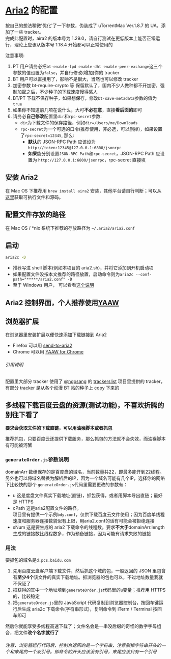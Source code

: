 # [Aria2](https://github.com/aria2/aria2) 的配置
按自己的想法稍微'优化'了一下参数，伪装成了 uTorrentMac Ver.1.8.7 的 UA，添加了一些 tracker。     
完成此配置时，aira2 的版本号为 1.29.0，请自行测试在更低版本上能否正常运行，理论上应该从版本号 1.18.4 开始都可以正常使用的

注意事项:

1. PT 用户请务必把`bt-enable-lpd enable-dht enable-peer-exchange`这三个参数的值设置为`false`，并自行修改(增加)你的 tracker
1. BT 用户可以直接用了，影响不是很大，当然也可以修改 tracker
1. 加密参数 bt-require-crypto 等 保留默认了，国内不少人做种都不开加密，强制加密之后，不少种子的下载速度慢得感人
1. BT/PT 下载不保存种子，如果想保存，修改`bt-save-metadata`参数的值为`true`
1. 如果你不知道前几项在说什么，大可**不必在意**，直接**看后面的**即可
1. 请务必**自己修改**配置里`dir`和`rpc-secret`参数:
    - `dir`为下载文件的保存路径，例如`dir=/Users/me/Downloads`
    - `rpc-secret`为一个可选的口令(推荐使用，非必选，可以删掉)，如果设置了`rpc-secret=12345`, 那么:
       + **默认**的 JSON-RPC Path 应该设为 `http://token:12345@127.0.0.1:6800/jsonrpc`
       + **如果**能分别设置`JSON-RPC Path`和`rpc-secret`，JSON-RPC Path 应设置为 `http://127.0.0.1:6800/jsonrpc`，rpc-secret 直接填

## 安装 Aria2
在 Mac OS 下推荐用 `brew install aira2` 安装，其他平台请自行判断；可以从[这里](https://github.com/aria2/aria2)获取可执行文件和源码。

## 配置文件存放的路径
在 Mac OS / *nix 系统下推荐的存放路径为 `~/.aria2/aria2.conf`

## 启动
```bash
aria2c -D
```
- 推荐写进 shell 脚本(例如本项目的 aria2.sh)，并将它添加到开机启动项
- 如果配置文件没按本文推荐的路径放置，启动命令则为`aria2c --conf-path="*****/aria2.conf" -D`
- 至于 Windows 用户， 可以看看[这个说明](https://github.com/acgotaku/BaiduExporter/tree/master/aria2c)

## Aria2 控制界面，个人推荐使用[YAAW](http://binux.github.io/yaaw/demo/)

## 浏览器扩展
在浏览器里安装扩展以便快速添加下载链接到 Aria2

- Firefox 可以用 [send-to-aria2](https://addons.mozilla.org/zh-CN/firefox/addon/send-to-aria2)
- Chrome 可以用 [YAAW for Chrome](https://chrome.google.com/webstore/detail/yaaw-for-chrome/dennnbdlpgjgbcjfgaohdahloollfgoc)

###### 引用说明
配置里大部分 tracker 使用了 [@ngosang](https://github.com/ngosang) 的 [trackerslist](https://github.com/ngosang/trackerslist) 项目里提供的 tracker，
有部分 tracker 是从各个动漫 BT 站的种子上 copy 下来的

## 多线程下载百度云盘的资源(测试功能)，不喜欢折腾的别往下看了
**要求会获取文件的下载直链，可以用油猴脚本或者抓包** 

推荐抓包，只要百度云还提供下载服务，那么抓包的方法就不会失效，而油猴脚本有可能被河蟹

### `generateOrder.js`参数说明
domainArr 数组保存的是百度盘的域名，当前数量共22，即最多能开到22线程。另外也可以将域名替换为解析后的IP，因为一个域名可能有几个IP，选择你的网络下比较快的那个
`generateOrder.js`代码里需要更改的参数有：

- u 这是度盘文件真实下载地址(直链)，抓包获得，或者用脚本导出直链；最好是 HTTPS
- cPath 这是aria2配置文件的路径。    
    项目里有提供一个示例`bdy.conf`，仅供下载百度云文件使用；因为百度单线程速度和服务器连接数貌似有上限，用aria2.conf的话有可能会被拒绝连接
- sNum 这是要生成的 aria2 下载命令的线程数。要求**不大于**domainArr.length    
    生成的链接数比线程数多，作为预备链接，因为可能有请求失败的链接

### 用法
要抓包的域名是`d.pcs.baidu.com`

1. 先用百度云盘客户端下载文件，然后抓这个域的包，一般返回的 JSON 里包含有**至少4个**该文件的真实下载地址。抓浏览器的包也可以，不过地址数量我就不保证了      
1. 把获得的其中一个地址填到`generateOrder.js`代码里的`u`变量；推荐用 HTTPS 的，比较稳定      
1. 把`generateOrder.js`里的 JavaScript 代码复制到浏览器控制台，按回车键运行后生成 aria2c 下载命令(字符串形式)，复制命令到 iTerm / Terminal 按回车即可

然后你就能享受多线程高速下载了；文件名会是一串没后缀的奇怪的数字字母组合，把文件**改个名字就行了**

###### 注意，浏览器运行代码后，控制台返回的是一个字符串，注意删掉字符串开头的一个和末尾的一个双引号。即命令的开头应该没有引号，末尾应该只有一个引号
